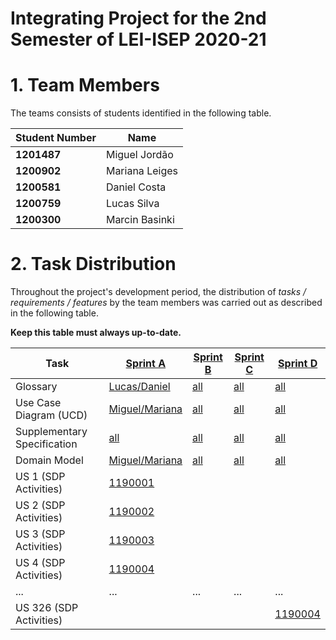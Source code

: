 # Integrating Project for the 2nd Semester of LEI-ISEP 2020-21 

# 1. Team Members

The teams consists of students identified in the following table. 

| Student Number	| Name |
|--------------|----------------------------|
| **1201487**  | Miguel Jordão              |
| **1200902**  | Mariana Leiges             |
| **1200581**  | Daniel Costa               |
| **1200759**  | Lucas Silva                |
| **1200300**  | Marcin Basinki             |



# 2. Task Distribution ###


Throughout the project's development period, the distribution of _tasks / requirements / features_ by the team members was carried out as described in the following table. 

**Keep this table must always up-to-date.**

| Task                      | [Sprint A](SprintA/README.md) | [Sprint B](SprintB/README.md) | [Sprint C](SprintC/README.md) |  [Sprint D](SprintD/README.md) |
|-----------------------------|------------|------------|------------|------------|
| Glossary  |  [Lucas/Daniel](SprintA/Glossary.md)   |   [all](SprintB/Glossary.md)  |   [all](SprintC/Glossary.md)  | [all](SprintD/Glossary.md)  |
| Use Case Diagram (UCD)  |  [Miguel/Mariana](SprintA/UCD.md)   |   [all](SprintB/UCD.md)  |   [all](SprintC/UCD.md)  | [all](SprintD/UCD.md)  |
| Supplementary Specification   |  [all](SprintA/FURPS.md)   |   [all](SprintB/FURPS.md)  |   [all](SprintC/FURPS.md)  | [all](SprintD/FURPS.md)  |
| Domain Model  |  [Miguel/Mariana](SprintA/DM.svg)   |   [all](SprintB/DM.md)  |   [all](SprintC/DM.md)  | [all](SprintD/DM.md)  |
| US 1 (SDP Activities)  |  [1190001](SprintA/US1.md)   |    |   |  |
| US 2 (SDP Activities)  |  [1190002](SprintA/US2.md)   |    |   |  |
| US 3 (SDP Activities)  |  [1190003](SprintA/US3.md)   |    |   |  |
| US 4 (SDP Activities)  |  [1190004](SprintA/US4.md)   |    |   |  |
| ...  |  ...   | ...   | ...  | ... |
| US 326 (SDP Activities)  |    |    |   | [1190004](SprintA/US326.md) |

